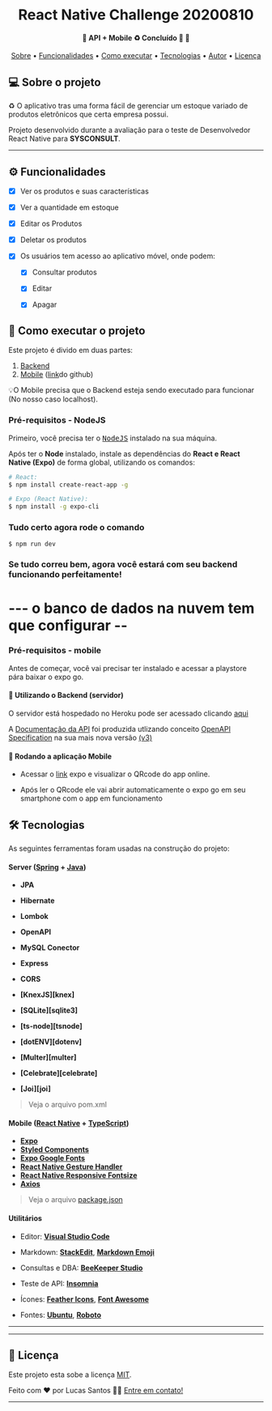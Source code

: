 

  
 
</p>
<h1 align="center">
	React Native Challenge 20200810
</h1>

<h4 align="center"> 
	🚧  API + Mobile ♻️ Concluído 🚀 🚧
</h4>

<p align="center">
 <a href="#-sobre-o-projeto">Sobre</a> •
 <a href="#-funcionalidades">Funcionalidades</a> •
 <a href="#-como-executar-o-projeto">Como executar</a> • 
 <a href="#-tecnologias">Tecnologias</a> • 
 <a href="#-autor">Autor</a> • 
 <a href="#user-content--licença">Licença</a>
</p>


## 💻 Sobre o projeto

♻️ O aplicativo tras uma forma fácil de gerenciar um estoque variado de produtos eletrônicos que certa empresa possui.


Projeto desenvolvido durante a avaliação para o teste de Desenvolvedor React Native para **SYSCONSULT**.

---

## ⚙️ Funcionalidades

- [x] Ver os produtos e suas características
- [x] Ver a quantidade em estoque
- [x] Editar os Produtos
- [x] Deletar os produtos

- [x] Os usuários tem acesso ao aplicativo móvel, onde podem:
  - [x] Consultar produtos
  - [x] Editar
  - [x] Apagar


## 🚀 Como executar o projeto

Este projeto é divido em duas partes:
1. [Backend](https://github.com/lucassantosdasilva1/sysconsultbackendOK) 
2. [Mobile](https://github.com/lucassantosdasilva1/BeTruckApp) ([link](https://github.com/lucassantosdasilva1/BeTruckApp)do github)

💡O Mobile precisa que o Backend esteja sendo executado para funcionar (No nosso caso localhost).

### Pré-requisitos - NodeJS


Primeiro, você precisa ter o <kbd>[NodeJS](https://nodejs.org/en/download/)</kbd> instalado na sua máquina. 

Após ter o **Node** instalado, instale as dependências do **React e React Native (Expo)** de forma global, utilizando os comandos:

```sh
# React:
$ npm install create-react-app -g

# Expo (React Native):
$ npm install -g expo-cli 
```

### Tudo certo agora rode o comando
```
$ npm run dev
```

### Se tudo correu bem, agora você estará com seu backend funcionando perfeitamente!
# --- o banco de dados na nuvem tem que configurar  --


### Pré-requisitos - mobile

Antes de começar, você vai precisar ter instalado e acessar a playstore pára baixar o expo go. 


#### 🎲 Utilizando o Backend (servidor)

O servidor está hospedado no Heroku pode ser acessado clicando [aqui](https://api-betruck.herokuapp.com/)

A [Documentação da API](https://api-betruck.herokuapp.com/swagger-ui.html) foi produzida utlizando conceito [OpenAPI Specification](https://github.com/OAI/OpenAPI-Specification) na sua mais nova versão [(v3)](https://github.com/OAI/OpenAPI-Specification)


#### 🧭 Rodando a aplicação Mobile 
- Acessar o [link](https://expo.dev/@lucassantosdasilva1/BETRUCKAPP) expo e visualizar o QRcode do app online. 

- Após ler o QRcode ele vai abrir automaticamente o expo go em seu smartphone com o app em funcionamento


## 🛠 Tecnologias

As seguintes ferramentas foram usadas na construção do projeto:

#### **Server**  ([Spring](https://spring.io/projects/spring-framework)  +  [Java](https://docs.oracle.com/en/java/))

-   **JPA**
-   **Hibernate**
-   **Lombok**
-   **OpenAPI**
-   **MySQL Conector**

  - **Express**
  - **CORS**
  - **[KnexJS][knex]**
  - **[SQLite][sqlite3]**
  - **[ts-node][tsnode]**
  - **[dotENV][dotenv]**
  - **[Multer][multer]**
  - **[Celebrate][celebrate]**
  - **[Joi][joi]**

> Veja o arquivo  pom.xml

#### **Mobile**  ([React Native](http://www.reactnative.com/)  +  [TypeScript](https://www.typescriptlang.org/))

-   **[Expo](https://expo.io/)**
-    **[Styled Components](https://www.styled-components.com)**
-   **[Expo Google Fonts](https://github.com/expo/google-fonts)**
-   **[React Native Gesture Handler](https://)**
-   **[React Native Responsive Fontsize](https://)**
-   **[Axios](https://github.com/axios/axios)**

> Veja o arquivo  [package.json](https://)

#### [](https://github.com/tgmarinho/Ecoleta#utilit%C3%A1rios)**Utilitários**
-   Editor:  **[Visual Studio Code](https://code.visualstudio.com/)** 
-   Markdown:  **[StackEdit](https://stackedit.io/)**,  **[Markdown Emoji](https://gist.github.com/rxaviers/7360908)**

-   Consultas e DBA: **[BeeKeeper Studio](https://www.beekeeperstudio.io)**
-   Teste de API:  **[Insomnia](https://insomnia.rest/)**
-   Ícones:  **[Feather Icons](https://feathericons.com/)**,  **[Font Awesome](https://fontawesome.com/)**
-   Fontes:  **[Ubuntu](https://fonts.google.com/specimen/Ubuntu)**,  **[Roboto](https://fonts.google.com/specimen/Roboto)**


---

---

## 📝 Licença

Este projeto esta sobe a licença [MIT](./LICENSE).

Feito com ❤️ por Lucas Santos 👋🏽 [Entre em contato!](https://www.linkedin.com/in/lucas-santos-758084112)

---
